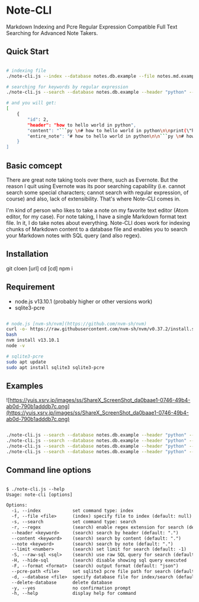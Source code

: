 
# Note-CLI

Markdown Indexing and Pcre Regular Expression Compatible Full Text Searching for Advanced Note Takers.

## Quick Start

```sh

# indexing file
./note-cli.js --index --database notes.db.example --file notes.md.example

# searching for keywords by regular expression
./note-cli.js --search --database notes.db.example --header "python" --content "hello.?world" --hide-sql

# and you will get:
[
    {
        "id": 2,
        "header": "how to hello world in python",
        "content": "```py \n# how to hello world in python\n\nprint(\"hello world\")\n```\n\n",
        "entire_note": "# how to hello world in python\n\n```py \n# how to hello world in python\n\nprint(\"hello world\")\n```\n\n"
    }
]

```

## Basic comcept

There are great note taking tools over there, such as Evernote. But the reason I quit using Evernote was its poor searching capability (i.e. cannot search some special characters; cannot search with regular expression, of course) and also, lack of extensibility. That's where Note-CLI comes in.

I'm kind of person who likes to take a note on my favorite text editor (Atom editor, for my case). For note taking, I have a single Markdown format text file. In it, I do take notes about everything. Note-CLI does work for indexing chunks of Markdown content to a database file and enables you to search your Markdown notes with SQL query (and also regex).

## Installation

git cloen [url]
cd [cd]
npm i

## Requirement

- node.js v13.10.1 (probably higher or other versions work)
- sqlite3-pcre

```sh

# node.js [nvm-sh/nvm](https://github.com/nvm-sh/nvm)
curl -o- https://raw.githubusercontent.com/nvm-sh/nvm/v0.37.2/install.sh | bash
bash
nvm install v13.10.1
node -v

# sqlite3-pcre
sudo apt update
sudo apt install sqlite3 sqlite3-pcre

```

## Examples

![https://yuis.xsrv.jp/images/ss/ShareX_ScreenShot_da0baae1-0746-49b4-ab0d-790b1adddb7c.png](https://yuis.xsrv.jp/images/ss/ShareX_ScreenShot_da0baae1-0746-49b4-ab0d-790b1adddb7c.png)

```sh

./note-cli.js --search --database notes.db.example --header "python" --content "hello.?world" --limit 1 --hide-sql --format md | bat -l md --paging=never # using [sharkdp/bat](https://github.com/sharkdp/bat) *image
./note-cli.js --search --database notes.db.example --header "python" --content "hello.?world" --limit 1 --hide-sql --format json | jq ".[].header" -r # using [jq](https://github.com/stedolan/jq/)
./note-cli.js --search --database notes.db.example --header "python" --content "hello.?world" --limit 1 --hide-sql --format html | jq ".[].entire_note" -r
./note-cli.js --search --database notes.db.example --header "python" --content "hello.?world" --limit 1 --raw-sql "$( cat raw-sql.sql.example )"

```

## Command line options

```txt

$ ./note-cli.js --help
Usage: note-cli [options]

Options:
  -i, --index            set command type: index
  -f, --file <file>      (index) specify file to index (default: null)
  -s, --search           set command type: search
  -r, --regex            (search) enable regex extension for search (default: true)
  --header <keyword>     (search) search by header (default: ".")
  --content <keyword>    (search) search by content (default: ".")
  --note <keyword>       (search) search by note (default: ".")
  --limit <number>       (search) set limit for search (default: -1)
  -S, --raw-sql <sql>    (search) use raw SQL query for search (default: null)
  -H, --hide-sql         (search) disable showing sql query executed
  -F, --format <format>  (search) output format (default: "json")
  --pcre-path <file>     set sqlite3 pcre file path for search (default: "/usr/lib/sqlite3/pcre.so")
  -d, --database <file>  specify database file for index/search (default: "./note-cli.db")
  --delete-database      delete database
  -y, --yes              no confirmation prompt
  -h, --help             display help for command
  
```
